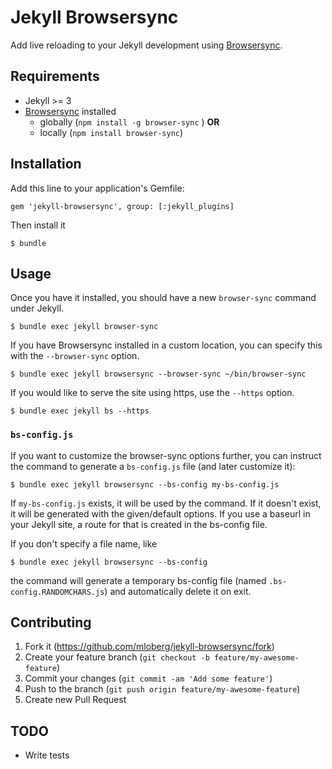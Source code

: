 # Jekyll Browsersync

Add live reloading to your Jekyll development using [Browsersync](https://www.browsersync.io/).

## Requirements

* Jekyll >= 3
* [Browsersync](https://www.browsersync.io/) installed
  * globally (`npm install -g browser-sync` ) **OR**
  * locally (`npm install browser-sync`)

## Installation

Add this line to your application's Gemfile:

    gem 'jekyll-browsersync', group: [:jekyll_plugins]

Then install it

    $ bundle

## Usage

Once you have it installed, you should have a new `browser-sync` command under Jekyll.

    $ bundle exec jekyll browser-sync

If you have Browsersync installed in a custom location, you can specify this with the
`--browser-sync` option.

    $ bundle exec jekyll browsersync --browser-sync ~/bin/browser-sync

If you would like to serve the site using https, use the `--https` option.

    $ bundle exec jekyll bs --https

### `bs-config.js`

If you want to customize the browser-sync options further, you can instruct the command
to generate a `bs-config.js` file (and later customize it):

    $ bundle exec jekyll browsersync --bs-config my-bs-config.js

If `my-bs-config.js` exists, it will be used by the command. If it doesn't exist, it will
be generated with the given/default options.
If you use a baseurl in your Jekyll site, a route for that is created in the bs-config file.

If you don't specify a file name, like

    $ bundle exec jekyll browsersync --bs-config

the command will generate a temporary bs-config file (named `.bs-config.RANDOMCHARS.js`) and
automatically delete it on exit.

## Contributing

1. Fork it (https://github.com/mloberg/jekyll-browsersync/fork)
2. Create your feature branch (`git checkout -b feature/my-awesome-feature`)
3. Commit your changes (`git commit -am 'Add some feature'`)
4. Push to the branch (`git push origin feature/my-awesome-feature`)
5. Create new Pull Request

## TODO

* Write tests
